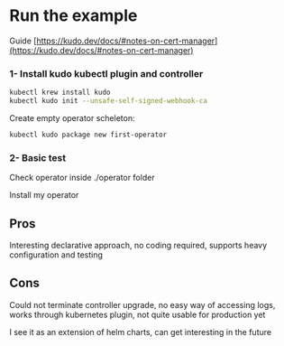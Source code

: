 # Run the example

Guide [https://kudo.dev/docs/#notes-on-cert-manager](https://kudo.dev/docs/#notes-on-cert-manager)

### 1- Install kudo kubectl plugin and controller 

```bash
kubectl krew install kudo
kubectl kudo init --unsafe-self-signed-webhook-ca
```
Create empty operator scheleton:
```bash
kubectl kudo package new first-operator
```

### 2- Basic test

Check operator inside ./operator folder

Install my operator


## Pros

Interesting declarative approach, no coding required, supports heavy configuration and testing

## Cons

Could not terminate controller upgrade, no easy way of accessing logs, works through kubernetes plugin, not quite usable for production yet

I see it as an extension of helm charts, can get interesting in the future

